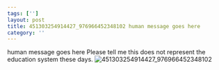 ```yaml
---
tags: ['']
layout: post
title: 451303254914427_976966452348102 human message goes here
category: ''
---
```

human message goes here
Please tell me this does not represent the education system these days.
![451303254914427_976966452348102](/uploads/2015-6-24-451303254914427_976966452348102-human-message-goes-here.jpg)
